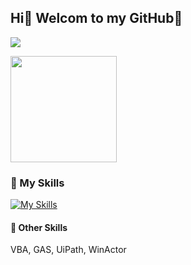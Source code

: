 ## Hi👋 Welcom to my GitHub🦩

<!---
Kumi-H/Kumi-H is a ✨ special ✨ repository because its `README.md` (this file) appears on your GitHub profile.
You can click the Preview link to take a look at your changes.
--->

![](https://komarev.com/ghpvc/?username=your-github-Kumi-H&color=blueviolet)

<a href="https://github.com/Kumi-H">
  <img height="170px" align="center" src="https://github-readme-stats.vercel.app/api?username=Kumi-H&theme=panda&show_icons=true" />
</a>
<!-- <a href="https://github.com/Kumi-H">
  <img height="170px" align="center" src="https://github-readme-stats.vercel.app/api/top-langs/?username=Kumi-H&theme=panda&layout=compact"&card_width=250" />
</a> -->
<!-- <br><br><br><br><br><br><br><br> -->


### 🌱 My Skills
[![My Skills](https://skillicons.dev/icons?i=js,ts,java,py,go,html,css,nextjs,react,vue,nuxtjs,tailwind,vuetify,bootstrap,express,fastapi,flask,prisma,postgres,mysql,firebase,aws,vscode,docker,git,nodejs,nginx&perline=10)](https://skillicons.dev)

#### 🤖 Other Skills
VBA, GAS, UiPath, WinActor 
